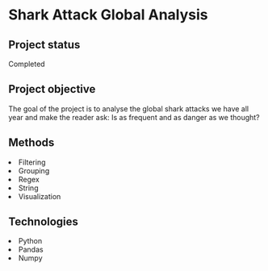 # Shark Attack Global Analysis

## Project status
Completed

## Project objective
The goal of the project is to analyse the global shark attacks we have all year and make the reader ask: Is as frequent and as danger as we thought?

## Methods
<li>Filtering</li>
<li>Grouping</li>
<li>Regex</li>
<li>String</li>
<li>Visualization</li>

## Technologies
<li>Python</li>
<li>Pandas</li>
<li>Numpy</li>

